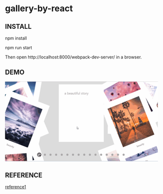 # gallery-by-react

## INSTALL
npm install

npm run start

Then open http://localhost:8000/webpack-dev-server/ in a browser.

## DEMO
![reactgallery](./reactgallery.gif)


## REFERENCE
[reference1](http://www.imooc.com/learn/652)
